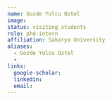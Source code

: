 ```yaml
---
name: Gozde Yolcu Oztel
image: 
status: visiting_students
role: phd-intern
affiliation: Sakarya University
aliases:
  - Gozde Yolcu Oztel
  - 
links:
  google-scholar: 
  linkedin: 
  email: 
---
```





